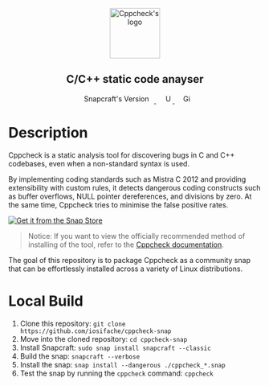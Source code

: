 <p align="center">
    <a href="http://cppcheck.sourceforge.io">
        <img src="images/logo.png" height="100" alt="Cppcheck's logo"/>
    </a>
</p>
<h2 align="center">C/C++ static code anayser</h2>
<p align="center" float="left">
    <a href="https://snapcraft.io/cppcheck">
        <img src="https://snapcraft.io/cppcheck/badge.svg" width="150" height="17" alt="Snapcraft's Version"/>
    </a>
    &nbsp; &nbsp;
    <a href="https://snapcraft.io/cppcheck">
        <img src="https://img.shields.io/ubuntu/v/cppcheck?label=Cppcheck%20in%20the%20Ubuntu%20archive&color=1c8223" height="17" alt="Ubuntu's Version">
    </a>
    &nbsp; &nbsp;
    <a href="https://github.com/iosifache/cppcheck-snap/actions/workflows/test-build.yaml">
        <img src="https://img.shields.io/github/actions/workflow/status/iosifache/cppcheck-snap/test-build.yaml?label=Build%20Status&color=1c8223" height="17" alt="GitHub Build Workflow Status">
    </a>
</p>

# Description

Cppcheck is a static analysis tool for discovering bugs in C and C++ codebases, even when a non-standard syntax is used.

By implementing coding standards such as Mistra C 2012 and providing extensibility with custom rules, it detects dangerous coding constructs such as buffer overflows, NULL pointer dereferences, and divisions by zero. At the same time, Cppcheck tries to minimise the false positive rates.

[![Get it from the Snap Store](https://snapcraft.io/static/images/badges/en/snap-store-black.svg)](https://snapcraft.io/cppcheck)

> Notice: If you want to view the officially recommended method of installing of the tool, refer to the [Cppcheck documentation](https://cppcheck.sourceforge.io/#download).

The goal of this repository is to package Cppcheck as a community snap that can be effortlessly installed across a variety of Linux distributions.

# Local Build

1. Clone this repository: `git clone https://github.com/iosifache/cppcheck-snap`
2. Move into the cloned repository: `cd cppcheck-snap`
3. Install Snapcraft: `sudo snap install snapcraft --classic`
4. Build the snap: `snapcraft --verbose`
5. Install the snap: `snap install --dangerous ./cppcheck_*.snap`
6. Test the snap by running the `cppcheck` command: `cppcheck`


